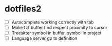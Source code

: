 dotfiles2
========

- [ ] Autocomplete working correctly with tab
- [ ] Make fzf buffer find respect proximity to cursor
- [ ] Treesitter symbol in buffer, symbol in project
- [ ] Language server go to definition
